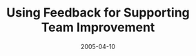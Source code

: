 ---
abstract: ''
authors:
- Wolfgang Zuser
- Thomas Grechenig
date: '2005-04-10'
featured: false
publication_types:
- '0'
publishDate: '2005-04-10'
title: Using Feedback for Supporting Team Improvement
url_pdf: ''
---